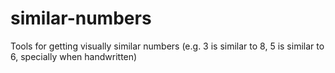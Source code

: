 # similar-numbers
Tools for getting visually similar numbers (e.g. 3 is similar to 8, 5 is similar to 6, specially when handwritten)
